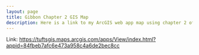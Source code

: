 ```yaml
---
layout: page
title: Gibbon Chapter 2 GIS Map
description: Here is a link to my ArcGIS web app map using chapter 2 of Edward Gibbon's text "The History of the Decline and Fall of the Roman Empire."
---
```


Link: https://tuftsgis.maps.arcgis.com/apps/View/index.html?appid=84fbeb7afc6e473a958c4a6de2bec8cc